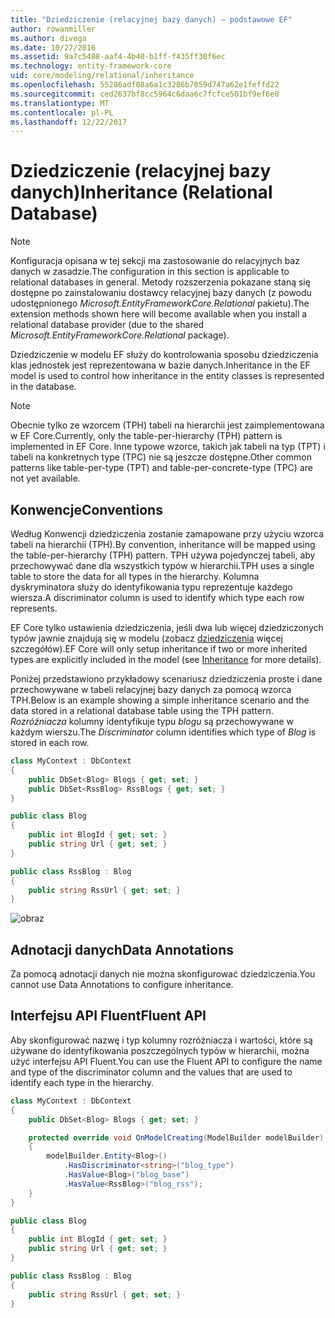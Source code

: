 ```yaml
---
title: "Dziedziczenie (relacyjnej bazy danych) — podstawowe EF"
author: rowanmiller
ms.author: divega
ms.date: 10/27/2016
ms.assetid: 9a7c5488-aaf4-4b40-b1ff-f435ff30f6ec
ms.technology: entity-framework-core
uid: core/modeling/relational/inheritance
ms.openlocfilehash: 55286adf08a6a1c3286b7059d747a62e1feffd22
ms.sourcegitcommit: ced2637bf8cc5964c6daa6c7fcfce501bf9ef6e8
ms.translationtype: MT
ms.contentlocale: pl-PL
ms.lasthandoff: 12/22/2017
---
```

# <a name="inheritance-relational-database"></a><span data-ttu-id="554c3-102">Dziedziczenie (relacyjnej bazy danych)</span><span class="sxs-lookup"><span data-stu-id="554c3-102">Inheritance (Relational Database)</span></span>

> [!NOTE]  
> <span data-ttu-id="554c3-103">Konfiguracja opisana w tej sekcji ma zastosowanie do relacyjnych baz danych w zasadzie.</span><span class="sxs-lookup"><span data-stu-id="554c3-103">The configuration in this section is applicable to relational databases in general.</span></span> <span data-ttu-id="554c3-104">Metody rozszerzenia pokazane staną się dostępne po zainstalowaniu dostawcy relacyjnej bazy danych (z powodu udostępnionego *Microsoft.EntityFrameworkCore.Relational* pakietu).</span><span class="sxs-lookup"><span data-stu-id="554c3-104">The extension methods shown here will become available when you install a relational database provider (due to the shared *Microsoft.EntityFrameworkCore.Relational* package).</span></span>

<span data-ttu-id="554c3-105">Dziedziczenie w modelu EF służy do kontrolowania sposobu dziedziczenia klas jednostek jest reprezentowana w bazie danych.</span><span class="sxs-lookup"><span data-stu-id="554c3-105">Inheritance in the EF model is used to control how inheritance in the entity classes is represented in the database.</span></span>

> [!NOTE]  
> <span data-ttu-id="554c3-106">Obecnie tylko ze wzorcem (TPH) tabeli na hierarchii jest zaimplementowana w EF Core.</span><span class="sxs-lookup"><span data-stu-id="554c3-106">Currently, only the table-per-hierarchy (TPH) pattern is implemented in EF Core.</span></span> <span data-ttu-id="554c3-107">Inne typowe wzorce, takich jak tabeli na typ (TPT) i tabeli na konkretnych type (TPC) nie są jeszcze dostępne.</span><span class="sxs-lookup"><span data-stu-id="554c3-107">Other common patterns like table-per-type (TPT) and table-per-concrete-type (TPC) are not yet available.</span></span>

## <a name="conventions"></a><span data-ttu-id="554c3-108">Konwencje</span><span class="sxs-lookup"><span data-stu-id="554c3-108">Conventions</span></span>

<span data-ttu-id="554c3-109">Według Konwencji dziedziczenia zostanie zamapowane przy użyciu wzorca tabeli na hierarchii (TPH).</span><span class="sxs-lookup"><span data-stu-id="554c3-109">By convention, inheritance will be mapped using the table-per-hierarchy (TPH) pattern.</span></span> <span data-ttu-id="554c3-110">TPH używa pojedynczej tabeli, aby przechowywać dane dla wszystkich typów w hierarchii.</span><span class="sxs-lookup"><span data-stu-id="554c3-110">TPH uses a single table to store the data for all types in the hierarchy.</span></span> <span data-ttu-id="554c3-111">Kolumna dyskryminatora służy do identyfikowania typu reprezentuje każdego wiersza.</span><span class="sxs-lookup"><span data-stu-id="554c3-111">A discriminator column is used to identify which type each row represents.</span></span>

<span data-ttu-id="554c3-112">EF Core tylko ustawienia dziedziczenia, jeśli dwa lub więcej dziedziczonych typów jawnie znajdują się w modelu (zobacz [dziedziczenia](../inheritance.md) więcej szczegółów).</span><span class="sxs-lookup"><span data-stu-id="554c3-112">EF Core will only setup inheritance if two or more inherited types are explicitly included in the model (see [Inheritance](../inheritance.md) for more details).</span></span>

<span data-ttu-id="554c3-113">Poniżej przedstawiono przykładowy scenariusz dziedziczenia proste i dane przechowywane w tabeli relacyjnej bazy danych za pomocą wzorca TPH.</span><span class="sxs-lookup"><span data-stu-id="554c3-113">Below is an example showing a simple inheritance scenario and the data stored in a relational database table using the TPH pattern.</span></span> <span data-ttu-id="554c3-114">*Rozróżniacza* kolumny identyfikuje typu *blogu* są przechowywane w każdym wierszu.</span><span class="sxs-lookup"><span data-stu-id="554c3-114">The *Discriminator* column identifies which type of *Blog* is stored in each row.</span></span>

<!-- [!code-csharp[Main](samples/core/relational/Modeling/Conventions/Samples/InheritanceDbSets.cs)] -->
``` csharp
class MyContext : DbContext
{
    public DbSet<Blog> Blogs { get; set; }
    public DbSet<RssBlog> RssBlogs { get; set; }
}

public class Blog
{
    public int BlogId { get; set; }
    public string Url { get; set; }
}

public class RssBlog : Blog
{
    public string RssUrl { get; set; }
}
```

![obraz](_static/inheritance-tph-data.png)

## <a name="data-annotations"></a><span data-ttu-id="554c3-116">Adnotacji danych</span><span class="sxs-lookup"><span data-stu-id="554c3-116">Data Annotations</span></span>

<span data-ttu-id="554c3-117">Za pomocą adnotacji danych nie można skonfigurować dziedziczenia.</span><span class="sxs-lookup"><span data-stu-id="554c3-117">You cannot use Data Annotations to configure inheritance.</span></span>

## <a name="fluent-api"></a><span data-ttu-id="554c3-118">Interfejsu API Fluent</span><span class="sxs-lookup"><span data-stu-id="554c3-118">Fluent API</span></span>

<span data-ttu-id="554c3-119">Aby skonfigurować nazwę i typ kolumny rozróżniacza i wartości, które są używane do identyfikowania poszczególnych typów w hierarchii, można użyć interfejsu API Fluent.</span><span class="sxs-lookup"><span data-stu-id="554c3-119">You can use the Fluent API to configure the name and type of the discriminator column and the values that are used to identify each type in the hierarchy.</span></span>

<!-- [!code-csharp[Main](samples/core/relational/Modeling/FluentAPI/Samples/InheritanceTPHDiscriminator.cs?highlight=7,8,9,10)] -->
``` csharp
class MyContext : DbContext
{
    public DbSet<Blog> Blogs { get; set; }

    protected override void OnModelCreating(ModelBuilder modelBuilder)
    {
        modelBuilder.Entity<Blog>()
            .HasDiscriminator<string>("blog_type")
            .HasValue<Blog>("blog_base")
            .HasValue<RssBlog>("blog_rss");
    }
}

public class Blog
{
    public int BlogId { get; set; }
    public string Url { get; set; }
}

public class RssBlog : Blog
{
    public string RssUrl { get; set; }
}
```
